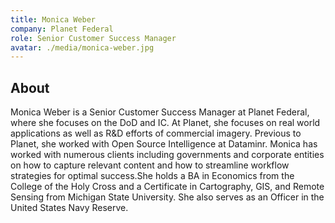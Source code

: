 ```yaml
---
title: Monica Weber
company: Planet Federal
role: Senior Customer Success Manager
avatar: ./media/monica-weber.jpg
---
```

## About

Monica Weber is a Senior Customer Success Manager at Planet Federal, where she focuses on the DoD and IC. At Planet, she focuses on real world applications as well as R&D efforts of commercial imagery. Previous to Planet, she worked with Open Source Intelligence at Dataminr. Monica has worked with numerous clients including governments and corporate entities on how to capture relevant content and how to streamline workflow strategies for optimal success.She holds a BA in Economics from the College of the Holy Cross and a Certificate in Cartography, GIS, and Remote Sensing from Michigan State University. She also serves as an Officer in the United States Navy Reserve.